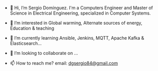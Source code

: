 - 👋 Hi, I’m Sergio Domínguez. I'm a Computers Engineer and Master of Science in Electrical Engineering, specialized in Computer Systems.

- 👀 I’m interested in Global warming, Alternate sources of energy, Education & teaching
 
- 🌱 I’m currently learning Ansible, Jenkins, MQTT, Apache Kafka & Elasticsearch...
 
- 💞️ I’m looking to collaborate on ...
 
- 📫 How to reach me?
  email: dgsergio84@gmail.com

<!---
dgsergio84/dgsergio84 is a ✨ special ✨ repository because its `README.md` (this file) appears on your GitHub profile.
You can click the Preview link to take a look at your changes.
--->
